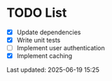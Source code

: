 # TODO List

- [x] Update dependencies
- [x] Write unit tests
- [ ] Implement user authentication
- [x] Implement caching

Last updated: 2025-06-19 15:25
